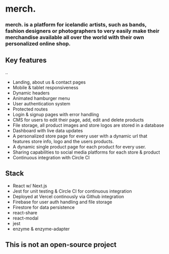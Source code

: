 # merch.

### merch. is a platform for icelandic artists, such as bands, fashion designers or photographers to very easily make their merchandise available all over the world with their own personalized online shop.

## Key features

..

- Landing, about us & contact pages
- Mobile & tablet responsiveness
- Dynamic headers
- Animated hamburger menu
- User authentication system
- Protected routes
- Login & signup pages with error handling
- CMS for users to edit their page, add, edit and delete products
- File storage, all product images and store logos are stored in a database
- Dashboard with live data updates
- A personalized store page for every user with a dynamic url that features store info, logo and the users products.
- A dynamic single product page for each product for every user.
- Sharing capabilities to social media platforms for each store & product
- Continuous integration with Circle CI

## Stack

- React w/ Next.js
- Jest for unit testing & Circle CI for continuous integration
- Deployed at Vercel continously via Github integration
- Firebase for user auth handling and file storage
- Firestore for data persistence
- react-share
- react-modal
- jest
- enzyme & enzyme-adapter

## This is not an open-source project
